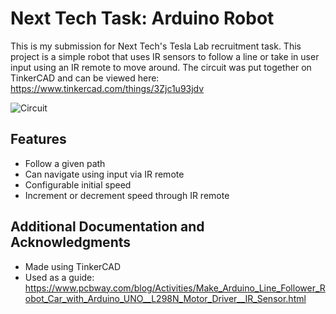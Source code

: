 # Next Tech Task: Arduino Robot
This is my submission for Next Tech's Tesla Lab recruitment task. This project is a simple robot that uses IR sensors to follow a line or take in user input using an IR remote to move around. The circuit was put together on TinkerCAD and can be viewed here: https://www.tinkercad.com/things/3Zjc1u93jdv

![Circuit](https://i.imgur.com/jOhvTxB.png)

## Features

- Follow a given path
- Can navigate using input via IR remote
- Configurable initial speed
- Increment or decrement speed through IR remote

## Additional Documentation and Acknowledgments

- Made using TinkerCAD
- Used as a guide: https://www.pcbway.com/blog/Activities/Make_Arduino_Line_Follower_Robot_Car_with_Arduino_UNO__L298N_Motor_Driver__IR_Sensor.html

